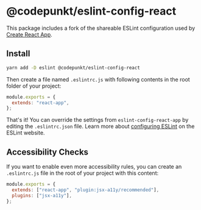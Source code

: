 # @codepunkt/eslint-config-react

This package includes a fork of the shareable ESLint configuration used by [Create React App](https://github.com/facebook/create-react-app).<br>

## Install

```sh
yarn add -D eslint @codepunkt/eslint-config-react
```

Then create a file named `.eslintrc.js` with following contents in the root folder of your project:

```js
module.exports = {
  extends: "react-app",
};
```

That's it! You can override the settings from `eslint-config-react-app` by editing the `.eslintrc.json` file. Learn more about [configuring ESLint](http://eslint.org/docs/user-guide/configuring) on the ESLint website.

## Accessibility Checks

If you want to enable even more accessibility rules, you can create an `.eslintrc.js` file in the root of your project with this content:

```js
module.exports = {
  extends: ["react-app", "plugin:jsx-a11y/recommended"],
  plugins: ["jsx-a11y"],
};
```
